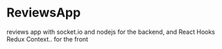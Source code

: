 # ReviewsApp
reviews app with socket.io and nodejs for the backend, and React Hooks Redux Context.. for the front

